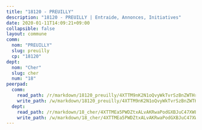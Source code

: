 ```yaml
---
title: "18120 - PREUILLY"
description: "18120 - PREUILLY | Entraide, Annonces, Initiatives"
date: 2020-01-11T14:09:21+09:00
collapsible: false
layout: commune
comm:
  nom: "PREUILLY"
  slug: preuilly
  cp: "18120"
dept:
  nom: "Cher"
  slug: cher
  num: "18"
peerpad:
  comm:
    read_path: /r/markdown/18120_preuilly/4XTTM9nK2N1oQvyWkTvrSzBnZWTHrcSPaL9b4fWLa3S55RPC4
    write_path: /w/markdown/18120_preuilly/4XTTM9nK2N1oQvyWkTvrSzBnZWTHrcSPaL9b4fWLa3S55RPC4-K3TgTxnXMci1fgmCiD5hcQ5uTHDYkedTzYbCbEv8BdBrPi6nmoQZ73fnXcUuGPfx86SCACvnxmPUxfvXvGUCTcPbMqDyS2XQ8pJYNwUNrPFk8j8VvPXf5Ea1fEhEkrmYwhiARFo6
  dept:
    read_path: /r/markdown/18_cher/4XTTMEa5PWDZtxALvAKRwaPodGXBJuC47XWLMLZ5hCaMSik3w
    write_path: /w/markdown/18_cher/4XTTMEa5PWDZtxALvAKRwaPodGXBJuC47XWLMLZ5hCaMSik3w-K3TgTvT6tiupPRTeoV2zMggT6E77BmY6Zeeqwk1pvv6Bfo4GHKoyLD2hQDLMcNajnfixB5aDgngmFZba1jsFtXhXJhkZaMz5Fno5UjuUU6mkQFXv9cWu6FJLmGRziLMtgTSufDeD
---
```


